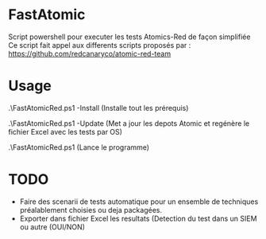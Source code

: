 # FastAtomic
 Script powershell pour executer les tests Atomics-Red de façon simplifiée
 Ce script fait appel aux differents scripts proposés par :
 https://github.com/redcanaryco/atomic-red-team
 
 # Usage
 
 .\FastAtomicRed.ps1 -Install
(Installe tout les prérequis)

.\FastAtomicRed.ps1 -Update
(Met a jour les depots Atomic et regénère le fichier Excel avec les tests par OS)

.\FastAtomicRed.ps1
(Lance le programme)   

# TODO
- Faire des scenarii de tests automatique pour un ensemble de techniques préalablement choisies ou deja packagées.
- Exporter dans fichier Excel les resultats (Detection du test dans un SIEM ou autre (OUI/NON)

 

